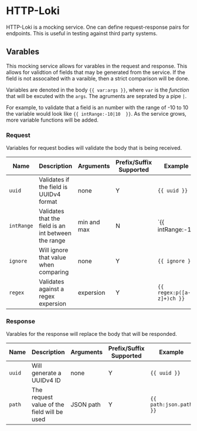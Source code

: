 # HTTP-Loki
HTTP-Loki is a mocking service.  One can define request-response pairs for endpoints.  This is useful in testing against third party systems.

## Varables
This mocking service allows for varables in the request and response.  This allows for validtion of fields that may be generated from the service.  If the field is not assocaited with a varaible, then a strict comparison will be done. 

Variables are denoted in the body `{{ var:args }}`, where `var` is the _function_ that will be excuted with the `args`.  The agruments are seprated by a pipe `|`.

For example, to validate that a field is an number with the range of -10 to 10 the variable would look like `{{ intRange:-10|10  }}`.  As the service grows, more variable functions will be added.

### Request
Variables for request bodies will validate the body that is being received.

| Name | Description | Arguments | Prefix/Suffix Supported | Example |
|------|-------------|-------------|-----------------------|-----------|
| `uuid` | Validates if the field is UUIDv4 format | none | Y | `{{ uuid }}` |
| `intRange` | Validates that the field is an int between the range | min and max | N | `{{ intRange:-10|10 }}` |
| `ignore` | Will ignore that value when comparing | none | Y | `{{ ignore }}` |
| `regex` | Validates against a regex expersion | expersion | Y | `{{ regex:p([a-z]+)ch }}` |

### Response
Varables for the response will replace the body that will be responded.

| Name | Description | Arguments | Prefix/Suffix Supported | Example |
|------|-------------|-------------|-----------------------|-----------|
| `uuid`| Will generate a UUIDv4 ID | none | Y | `{{ uuid }}` |
| `path` | The request value of the field will be used | JSON path | Y | `{{ path:json.path }}`